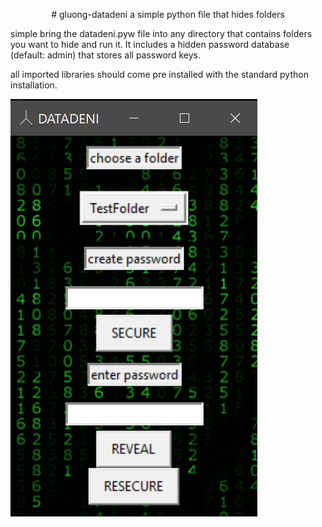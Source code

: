 

<p align="center">
  # gluong-datadeni
a simple python file that hides folders

simple bring the datadeni.pyw file into any directory that contains folders you want to hide and run it. It includes a hidden password database (default: admin) that stores all password keys.

all imported libraries should come pre installed with the standard python installation.
  
  <img src="https://github.com/smarttarded/gluong-datadeni/blob/main/scrnshot.png" />
</p>
